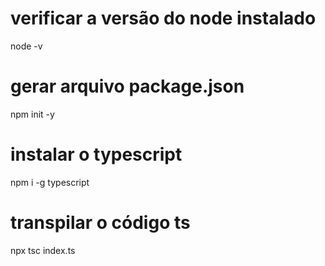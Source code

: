 # verificar a versão do node instalado
node -v

# gerar arquivo package.json
npm init -y 

# instalar o typescript
npm i -g typescript

# transpilar o código ts
npx tsc index.ts